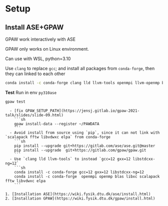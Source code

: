 # Setup

## Install ASE+GPAW

GPAW work interactively with ASE

GPAW only works on Linux environment.

Can use with WSL, python=3.10

Use `clang` to replace `gcc`; and install all packages from `conda-forge`, then they can linked to each other

```sh
conda install -c conda-forge clang lld llvm-tools openmpi llvm-openmp blas libxc scalapack fftw libvdwxc elpa ase gpaw
```

**Test**
Run in env `py310ase`

```sh
gpaw test
```

```{note}
  - [fix GPAW_SETUP_PATH](https://jensj.gitlab.io/gpaw-2021-talk/slides/slide-09.html)
    ```sh
    gpaw install-data --register ~/PAWDATA
    ```
  - Avoid install from source using `pip`, since it can not link with `scalapack fftw libvdwxc elpa` from conda-forge
    ```sh
    pip install --upgrade git+https://gitlab.com/ase/ase.git@master
    pip install --upgrade  git+https://gitlab.com/gpaw/gpaw.git
    ```
  - Use `clang lld llvm-tools` to instead `gcc=12 gxx=12 libstdcxx-ng=12`
    ```sh
    conda install -c conda-forge gcc=12 gxx=12 libstdcxx-ng=12
    conda install -c conda-forge  openmpi openmp blas libxc scalapack fftw libvdwxc elpa
    ```
```

```{see also}
1. [Installation ASE](https://wiki.fysik.dtu.dk/ase/install.html)
2. [Installation GPAW](https://wiki.fysik.dtu.dk/gpaw/install.html)
```
